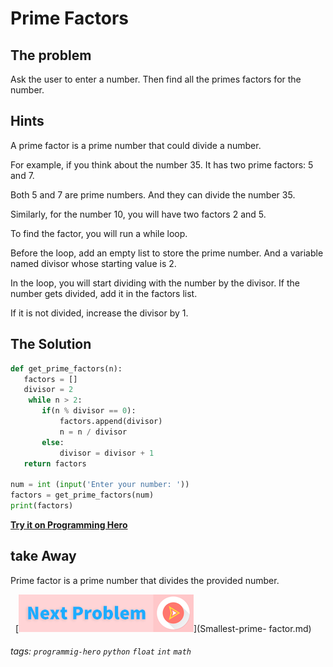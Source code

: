 # Prime Factors

## The problem
Ask the user to enter a number. Then find all the primes factors for the number. 

## Hints
A prime factor is a prime number that could divide a number. 

For example, if you think about the number 35. It has two prime factors: 5 and 7. 

Both 5 and 7 are prime numbers. And they can divide the number 35. 

Similarly, for the number 10, you will have two factors 2 and 5. 

To find the factor, you will run a while loop. 

Before the loop, add an empty list to store the prime number. And a variable named divisor whose starting value is 2.

In the loop, you will start dividing with the number by the divisor. If the number gets divided, add it in the factors list. 

If it is not divided, increase the divisor by 1. 

## The Solution
```python
def get_prime_factors(n):
   factors = []
   divisor = 2
    while n > 2:
       if(n % divisor == 0):
           factors.append(divisor)
           n = n / divisor
       else:
           divisor = divisor + 1
   return factors
 
num = int (input('Enter your number: '))
factors = get_prime_factors(num)
print(factors)
```
**[Try it on Programming Hero](https://play.google.com/store/apps/details?id=com.learnprogramming.codecamp)**

## take Away
Prime factor is a prime number that divides the provided number. 

&nbsp;
[![Next Page](../assets/next-button.png)](Smallest-prime- factor.md)
&nbsp;

###### tags: `programmig-hero` `python` `float` `int` `math`